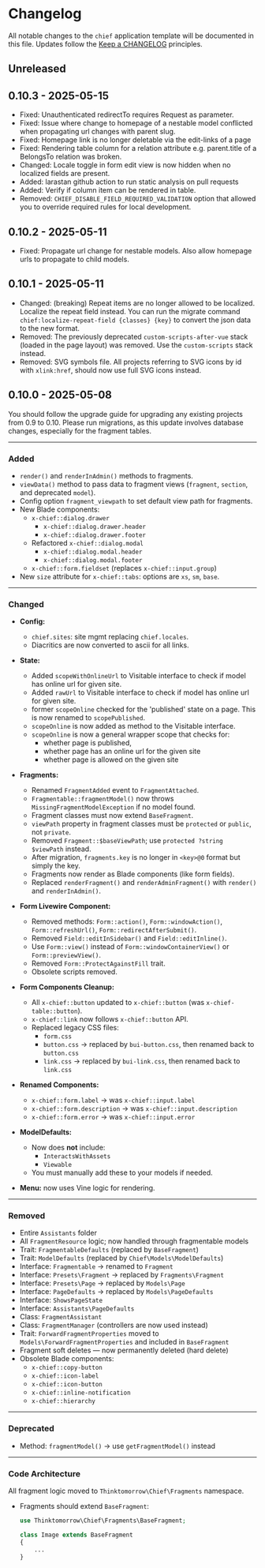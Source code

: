 # Changelog

All notable changes to the `chief` application template will be documented in this file. Updates follow
the [Keep a CHANGELOG](http://keepachangelog.com/) principles.

## Unreleased

## 0.10.3 - 2025-05-15

- Fixed: Unauthenticated redirectTo requires Request as parameter.
- Fixed: Issue where change to homepage of a nestable model conflicted when propagating url changes with parent slug.
- Fixed: Homepage link is no longer deletable via the edit-links of a page
- Fixed: Rendering table column for a relation attribute e.g. parent.title of a BelongsTo relation was broken.
- Changed: Locale toggle in form edit view is now hidden when no localized fields are present.
- Added: larastan github action to run static analysis on pull requests
- Added: Verify if column item can be rendered in table.
- Removed: `CHIEF_DISABLE_FIELD_REQUIRED_VALIDATION` option that allowed you to override required rules for local
  development.

## 0.10.2 - 2025-05-11

- Fixed: Propagate url change for nestable models. Also allow homepage urls to propagate to child models.

## 0.10.1 - 2025-05-11

- Changed: (breaking) Repeat items are no longer allowed to be localized. Localize the repeat field instead. You can run
  the migrate command `chief:localize-repeat-field {classes} {key}` to convert the json data to the new format.
- Removed: The previously deprecated `custom-scripts-after-vue` stack (loaded in the page layout) was removed.
  Use the `custom-scripts` stack instead.
- Removed: SVG symbols file. All projects referring to SVG icons by id with `xlink:href`, should now use full SVG icons
  instead.

## 0.10.0 - 2025-05-08

You should follow the upgrade guide for upgrading any existing projects from 0.9 to 0.10.
Please run migrations, as this update involves database changes, especially for the fragment tables.

---

### Added

- `render()` and `renderInAdmin()` methods to fragments.
- `viewData()` method to pass data to fragment views (`fragment`, `section`, and deprecated `model`).
- Config option `fragment_viewpath` to set default view path for fragments.
- New Blade components:
    - `x-chief::dialog.drawer`
        - `x-chief::dialog.drawer.header`
        - `x-chief::dialog.drawer.footer`
    - Refactored `x-chief::dialog.modal`
        - `x-chief::dialog.modal.header`
        - `x-chief::dialog.modal.footer`
    - `x-chief::form.fieldset` (replaces `x-chief::input.group`)
- New `size` attribute for `x-chief::tabs`: options are `xs`, `sm`, `base`.

---

### Changed

- **Config:**

    - `chief.sites`: site mgmt replacing `chief.locales`.
    - Diacritics are now converted to ascii for all links.

- **State:**

    - Added `scopeWithOnlineUrl` to Visitable interface to check if model has online url for given site.
    - Added `rawUrl` to Visitable interface to check if model has online url for given site.
    - former `scopeOnline` checked for the 'published' state on a page. This is now renamed to `scopePublished`.
    - `scopeOnline` is now added as method to the Visitable interface.
    - `scopeOnline` is now a general wrapper scope that checks for:
        - whether page is published,
        - whether page has an online url for the given site
        - whether page is allowed on the given site

- **Fragments:**

    - Renamed `FragmentAdded` event to `FragmentAttached`.
    - `Fragmentable::fragmentModel()` now throws `MissingFragmentModelException` if no model found.
    - Fragment classes must now extend `BaseFragment`.
    - `viewPath` property in fragment classes must be `protected` or `public`, not `private`.
    - Removed `Fragment::$baseViewPath`; use `protected ?string $viewPath` instead.
    - After migration, `fragments.key` is no longer in `<key>@0` format but simply the key.
    - Fragments now render as Blade components (like form fields).
    - Replaced `renderFragment()` and `renderAdminFragment()` with `render()` and `renderInAdmin()`.

- **Form Livewire Component:**

    - Removed methods: `Form::action()`, `Form::windowAction()`, `Form::refreshUrl()`, `Form::redirectAfterSubmit()`.
    - Removed `Field::editInSidebar()` and `Field::editInline()`.
    - Use `Form::view()` instead of `Form::windowContainerView()` or `Form::previewView()`.
    - Removed `Form::ProtectAgainstFill` trait.
    - Obsolete scripts removed.

- **Form Components Cleanup:**

    - All `x-chief::button` updated to `x-chief::button` (was `x-chief-table::button`).
    - `x-chief::link` now follows `x-chief::button` API.
    - Replaced legacy CSS files:
        - `form.css`
        - `button.css` → replaced by `bui-button.css`, then renamed back to `button.css`
        - `link.css` → replaced by `bui-link.css`, then renamed back to `link.css`

- **Renamed Components:**

    - `x-chief::form.label` → was `x-chief::input.label`
    - `x-chief::form.description` → was `x-chief::input.description`
    - `x-chief::form.error` → was `x-chief::input.error`

- **ModelDefaults:**

    - Now does **not** include:
        - `InteractsWithAssets`
        - `Viewable`
    - You must manually add these to your models if needed.

- **Menu:** now uses Vine logic for rendering.

---

### Removed

- Entire `Assistants` folder
- All `FragmentResource` logic; now handled through fragmentable models
- Trait: `FragmentableDefaults` (replaced by `BaseFragment`)
- Trait: `ModelDefaults` (replaced by `Chief\Models\ModelDefaults`)
- Interface: `Fragmentable` → renamed to `Fragment`
- Interface: `Presets\Fragment` → replaced by `Fragments\Fragment`
- Interface: `Presets\Page` → replaced by `Models\Page`
- Interface: `PageDefaults` → replaced by `Models\PageDefaults`
- Interface: `ShowsPageState`
- Interface: `Assistants\PageDefaults`
- Class: `FragmentAssistant`
- Class: `FragmentManager` (controllers are now used instead)
- Trait: `ForwardFragmentProperties` moved to `Models\ForwardFragmentProperties` and included in `BaseFragment`
- Fragment soft deletes — now permanently deleted (hard delete)
- Obsolete Blade components:
    - `x-chief::copy-button`
    - `x-chief::icon-label`
    - `x-chief::icon-button`
    - `x-chief::inline-notification`
    - `x-chief::hierarchy`

---

### Deprecated

- Method: `fragmentModel()` → use `getFragmentModel()` instead

---

### Code Architecture

All fragment logic moved to `Thinktomorrow\Chief\Fragments` namespace.

- Fragments should extend `BaseFragment`:

    ```php
    use Thinktomorrow\Chief\Fragments\BaseFragment;

    class Image extends BaseFragment
    {
        ...
    }
    ```

